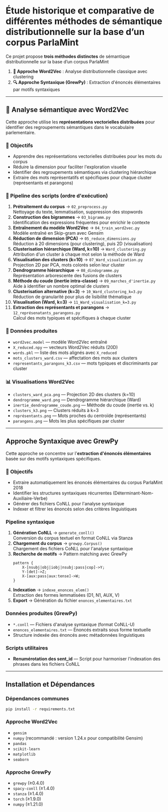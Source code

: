 # Étude historique et comparative de différentes méthodes de sémantique distributionnelle sur la base d’un corpus ParlaMint

Ce projet propose **trois méthodes distinctes** de sémantique distributionnelle sur la base d’un corpus ParlaMint

1. **🧠 Approche Word2Vec** : Analyse distributionnelle classique avec clustering
2. **🔍 Approche Syntaxique (GrewPy)** : Extraction d'énoncés élémentaires par motifs syntaxiques

---

## 🧠 Analyse sémantique avec Word2Vec

Cette approche utilise les **représentations vectorielles distribuées** pour identifier des regroupements sémantiques dans le vocabulaire parlementaire.

### 📌 Objectifs
* Apprendre des représentations vectorielles distribuées pour les mots du corpus
* Réduire la dimension pour faciliter l'exploration visuelle
* Identifier des regroupements sémantiques via clustering hiérarchique
* Extraire des mots représentatifs et spécifiques pour chaque cluster (représentants et parangons)

### 🔁 Pipeline des scripts (ordre d'exécution)
1. **Prétraitement du corpus** → `02_preprocess.py`  
   Nettoyage du texte, lemmatisation, suppression des stopwords
2. **Construction des bigrammes** → `03_bigramm.py`  
   Identification des expressions fréquentes pour enrichir le contexte
3. **Entraînement du modèle Word2Vec** → `04_train_word2vec.py`  
   Modèle entraîné en Skip-gram avec Gensim
4. **Réduction de dimension (PCA)** → `05_reduce_dimensions.py`  
   Réduction à 20 dimensions (pour clustering), puis 2D (visualisation)
5. **Clusterisation hiérarchique (Ward, k=10)** → `Ward_clustering.py`  
   Attribution d'un cluster à chaque mot selon la méthode de Ward
6. **Visualisation des clusters (k=10)** → `07_Ward_visualization.py`  
   Projection 2D par PCA, mots colorés selon leur cluster
7. **Dendrogramme hiérarchique** → `08_dindogramme.py`  
   Représentation arborescente des fusions de clusters
8. **Méthode du coude (inertie intra-classe)** → `09_marches_d'inertie.py`  
   Aide à identifier un nombre optimal de clusters
9. **Clusterisation alternative (k=3)** → `10_Ward_clustering_k=3.py`  
   Réduction de granularité pour plus de lisibilité thématique
10. **Visualisation (Ward, k=3)** → `11_Ward_visualisation_k=3.py`
11. **Extraction des représentants et parangons** → `12_représenatants_parangons.py`  
    Calcul des mots typiques et spécifiques à chaque cluster

### 📂 Données produites
* `word2vec.model` — modèle Word2Vec entraîné
* `X_reduced.npy` — vecteurs Word2Vec réduits (20D)
* `words.pkl` — liste des mots alignés avec `X_reduced`
* `mots_clusters_ward.csv` — affectation des mots aux clusters
* `representants_parangons_k3.csv` — mots typiques et discriminants par cluster

### 📊 Visualisations Word2Vec
* `clusters_ward_pca.png` — Projection 2D des clusters (k=10)
* `dendrogramme_ward.png` — Dendrogramme hiérarchique (Ward)
* `inertie_dendrogramme_coude.png` — Méthode du coude (inertie vs. k)
* `clusters_k3.png` — Clusters réduits à k=3
* `représentants.png` — Mots proches du centroïde (représentants)
* `parangons.png` — Mots les plus spécifiques par cluster

---

## Approche Syntaxique avec GrewPy

Cette approche se concentre sur l'**extraction d'énoncés élémentaires** basée sur des motifs syntaxiques spécifiques.

### 📌 Objectifs
* Extraire automatiquement les énoncés élémentaires du corpus ParlaMint 2018
* Identifier les structures syntaxiques récurrentes (Déterminant-Nom-Auxiliaire-Verbe)
* Générer des fichiers CoNLL pour l'analyse syntaxique
* Indexer et filtrer les énoncés selon des critères linguistiques

### Pipeline syntaxique
1. **Génération CoNLL** → `generate_conll()`  
   Conversion du corpus textuel en format CoNLL via Stanza
2. **Chargement du corpus** → `grewpy.Corpus()`  
   Chargement des fichiers CoNLL pour l'analyse syntaxique
3. **Recherche de motifs** → Pattern matching avec GrewPy  
   ```
   pattern {
       X-[nsubj|obj|iobj|nsubj:pass|cop]->Y;
       Y-[det]->Z;
       X-[aux:pass|aux:tense]->W;
   }
   ```
4. **Indexation** → `indexe_enonces_elem()`  
   Extraction des formes lemmatisées (D1, N1, AUX, V)
5. **Export** → Génération du fichier `enonces_elementaires.txt`

### Données produites (GrewPy)
* `*.conll` — Fichiers d'analyse syntaxique (format CoNLL-U)
* `enonces_elementaires.txt` — Énoncés extraits sous forme textuelle
* Structure indexée des énoncés avec métadonnées linguistiques

### Scripts utilitaires
* **Renumérotation des sent_id** — Script pour harmoniser l'indexation des phrases dans les fichiers CoNLL

---

## Installation et Dépendances

### Dépendances communes
```bash
pip install -r requirements.txt
```

### Approche Word2Vec
* `gensim`
* `numpy` (recommandé : version 1.24.x pour compatibilité Gensim)
* `pandas`
* `scikit-learn`
* `matplotlib`
* `seaborn`

### Approche GrewPy
* `grewpy` (≥0.4.0)
* `spacy-conll` (≥1.4.0)
* `stanza` (≥1.4.0)
* `torch` (≥1.9.0)
* `numpy` (≥1.21.0)